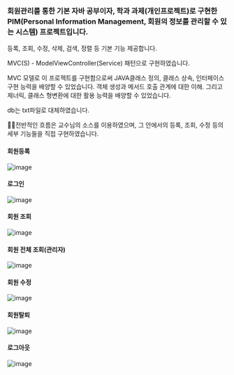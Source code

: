 ### 회원관리를 통한 기본 자바 공부이자, 학과 과제(개인프로젝트)로 구현한 PIM(Personal Information Management, 회원의 정보를 관리할 수 있는 시스템) 프로젝트입니다.

등록, 조회, 수정, 삭제, 검색, 정렬 등 기본 기능 제공합니다.

MVC(S) - ModelViewController(Service) 패턴으로 구현하였습니다.

MVC 모델로 이 프로젝트를 구현함으로써 JAVA클래스 정의, 클래스 상속, 인터페이스 구현 능력을 배양할 수 있었습니다. 객체 생성과 메서드 호출 관계에 대한 이해. 그리고 제너릭, 클래스 형변환에 대한 활용 능력을 배양할 수 있었습니다.

db는 txt파일로 대체하였습니다.

🙋‍♂️전반적인 흐름은 교수님의 소스를 이용하였으며, 그 안에서의 등록, 조회, 수정 등의 세부 기능들을 직접 구현하였습니다.

#### 회원등록
![image](https://user-images.githubusercontent.com/77195486/197341669-784fa60f-c6d8-4e20-ba52-fcbce6c2fe87.png)

#### 로그인
![image](https://user-images.githubusercontent.com/77195486/197342188-cb716d9f-3b67-4526-9a8c-60556cc43f03.png)

#### 회원 조회
![image](https://user-images.githubusercontent.com/77195486/197342116-9fb9e344-26e7-42e4-9aa3-f6ab763d82ac.png)

#### 회원 전체 조회(관리자)
![image](https://user-images.githubusercontent.com/77195486/197342039-df91a108-e5d2-473c-a5c0-561a7abba901.png)

#### 회원 수정
![image](https://user-images.githubusercontent.com/77195486/197342089-37e93452-b998-4aa5-857a-1e0d13f7331a.png)

#### 회원탈퇴
![image](https://user-images.githubusercontent.com/77195486/197342163-bd0c7f79-d1c2-48f8-89b5-376d9ed06c0a.png)

#### 로그아웃
![image](https://user-images.githubusercontent.com/77195486/197342130-1c39b059-b306-410d-88fb-39fe3b0584c6.png)
